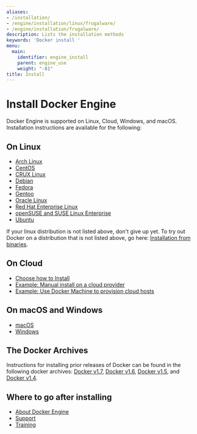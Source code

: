 ```yaml
---
aliases:
- /installation/
- /engine/installation/linux/frugalware/
- /engine/installation/frugalware/
description: Lists the installation methods
keywords: 'Docker install '
menu:
  main:
    identifier: engine_install
    parent: engine_use
    weight: "-81"
title: Install
---
```


# Install Docker Engine

Docker Engine is supported on Linux, Cloud, Windows, and macOS. Installation instructions are available for the following:

## On Linux
* [Arch Linux](linux/archlinux.md)
* [CentOS](linux/centos.md)
* [CRUX Linux](linux/cruxlinux.md)
* [Debian](linux/debian.md)
* [Fedora](linux/fedora.md)
* [Gentoo](linux/gentoolinux.md)
* [Oracle Linux](linux/oracle.md)
* [Red Hat Enterprise Linux](linux/rhel.md)
* [openSUSE and SUSE Linux Enterprise](linux/SUSE.md)
* [Ubuntu](linux/ubuntulinux.md)

If your linux distribution is not listed above, don't give up yet. To try out Docker on a distribution that is not listed above, go here: [Installation from binaries](binaries.md).

## On Cloud
* [Choose how to Install](cloud/overview.md)
* [Example: Manual install on a cloud provider](cloud/cloud-ex-aws.md)
* [Example: Use Docker Machine to provision cloud hosts](cloud/cloud-ex-machine-ocean.md)

## On macOS and Windows
* [macOS](mac.md)
* [Windows](windows.md)

## The Docker Archives
Instructions for installing prior releases of Docker can be found in the following docker archives:
[Docker v1.7](/v1.7/), [Docker v1.6](/v1.6/), [Docker v1.5](/v1.5/), and [Docker v1.4](/v1.4/).

## Where to go after installing
* [About Docker Engine](../index.md)
* [Support](https://www.docker.com/support/)
* [Training](https://training.docker.com//)